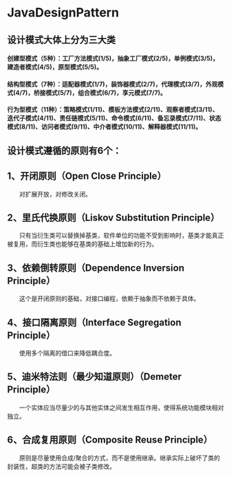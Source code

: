 # JavaDesignPattern

## 设计模式大体上分为三大类
#### 创建型模式（5种）：工厂方法模式(1/5)，抽象工厂模式(2/5)，单例模式(3/5)，建造者模式(4/5)，原型模式(5/5)。
#### 结构型模式（7种）：适配器模式(1/7)，装饰器模式(2/7)，代理模式(3/7)，外观模式(4/7)，桥接模式(5/7)，组合模式(6/7)，享元模式(7/7)。
#### 行为型模式（11种）：策略模式(1/11)、模板方法模式(2/11)、观察者模式(3/11)、迭代子模式(4/11)、责任链模式(5/11)、命令模式(6/11)、备忘录模式(7/11)、状态模式(8/11)、访问者模式(9/11)、中介者模式(10/11)、解释器模式(11/11)。

## 设计模式遵循的原则有6个：
## 1、开闭原则（Open Close Principle）

　　对扩展开放，对修改关闭。

## 2、里氏代换原则（Liskov Substitution Principle）

　　只有当衍生类可以替换掉基类，软件单位的功能不受到影响时，基类才能真正被复用，而衍生类也能够在基类的基础上增加新的行为。

## 3、依赖倒转原则（Dependence Inversion Principle）

　　这个是开闭原则的基础，对接口编程，依赖于抽象而不依赖于具体。

## 4、接口隔离原则（Interface Segregation Principle）

　　使用多个隔离的借口来降低耦合度。

## 5、迪米特法则（最少知道原则）（Demeter Principle）

　　一个实体应当尽量少的与其他实体之间发生相互作用，使得系统功能模块相对独立。

## 6、合成复用原则（Composite Reuse Principle）

　　原则是尽量使用合成/聚合的方式，而不是使用继承。继承实际上破坏了类的封装性，超类的方法可能会被子类修改。
